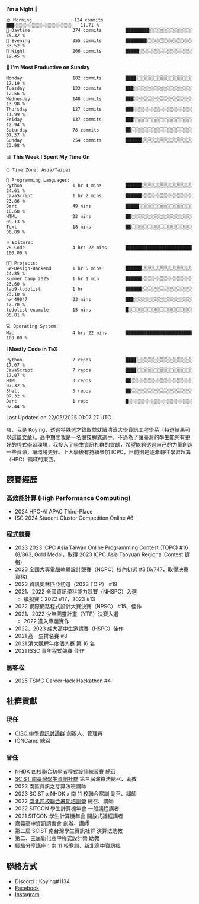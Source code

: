 <!--START_SECTION:waka-->
**I'm a Night 🦉** 

```text
🌞 Morning                124 commits         ███░░░░░░░░░░░░░░░░░░░░░░   11.71 % 
🌆 Daytime                374 commits         █████████░░░░░░░░░░░░░░░░   35.32 % 
🌃 Evening                355 commits         ████████░░░░░░░░░░░░░░░░░   33.52 % 
🌙 Night                  206 commits         █████░░░░░░░░░░░░░░░░░░░░   19.45 % 
```
📅 **I'm Most Productive on Sunday** 

```text
Monday                   182 commits         ████░░░░░░░░░░░░░░░░░░░░░   17.19 % 
Tuesday                  133 commits         ███░░░░░░░░░░░░░░░░░░░░░░   12.56 % 
Wednesday                148 commits         ███░░░░░░░░░░░░░░░░░░░░░░   13.98 % 
Thursday                 127 commits         ███░░░░░░░░░░░░░░░░░░░░░░   11.99 % 
Friday                   137 commits         ███░░░░░░░░░░░░░░░░░░░░░░   12.94 % 
Saturday                 78 commits          ██░░░░░░░░░░░░░░░░░░░░░░░   07.37 % 
Sunday                   254 commits         ██████░░░░░░░░░░░░░░░░░░░   23.98 % 
```


📊 **This Week I Spent My Time On** 

```text
🕑︎ Time Zone: Asia/Taipei

💬 Programming Languages: 
Python                   1 hr 4 mins         ██████░░░░░░░░░░░░░░░░░░░   24.61 % 
JavaScript               1 hr 2 mins         ██████░░░░░░░░░░░░░░░░░░░   23.86 % 
Dart                     49 mins             █████░░░░░░░░░░░░░░░░░░░░   18.68 % 
HTML                     23 mins             ██░░░░░░░░░░░░░░░░░░░░░░░   09.13 % 
Text                     18 mins             ██░░░░░░░░░░░░░░░░░░░░░░░   06.89 % 

🔥 Editors: 
VS Code                  4 hrs 22 mins       █████████████████████████   100.00 % 

🐱‍💻 Projects: 
SW-Design-Backend        1 hr 5 mins         ██████░░░░░░░░░░░░░░░░░░░   24.85 % 
Summer_Camp_2025         1 hr 1 min          ██████░░░░░░░░░░░░░░░░░░░   23.60 % 
lab9-todolist            1 hr                ██████░░░░░░░░░░░░░░░░░░░   23.10 % 
hw_49047                 33 mins             ███░░░░░░░░░░░░░░░░░░░░░░   12.70 % 
todolist-example         15 mins             █░░░░░░░░░░░░░░░░░░░░░░░░   05.81 % 

💻 Operating System: 
Mac                      4 hrs 22 mins       █████████████████████████   100.00 % 
```

**I Mostly Code in TeX** 

```text
Python                   7 repos             ████░░░░░░░░░░░░░░░░░░░░░   17.07 % 
JavaScript               7 repos             ████░░░░░░░░░░░░░░░░░░░░░   17.07 % 
HTML                     3 repos             ██░░░░░░░░░░░░░░░░░░░░░░░   07.32 % 
Shell                    3 repos             ██░░░░░░░░░░░░░░░░░░░░░░░   07.32 % 
Dart                     1 repo              █░░░░░░░░░░░░░░░░░░░░░░░░   02.44 % 
```




 Last Updated on 22/05/2025 01:07:27 UTC
<!--END_SECTION:waka-->


嗨，我是 Koying，透過特殊選才錄取並就讀清華大學資訊工程學系（特選結果可以[這篇文章](https://koyingtw.github.io/2022/10/31/%E7%89%B9%E9%81%B8%E5%BF%83%E5%BE%97/)）。高中期間我是一名競技程式選手，不過為了讓臺灣的學生能夠有更好的程式學習環境，我投入了學生資訊社群的貢獻，希望能夠透過自己的力量創造一些資源，讓環境更好。上大學後有持續參加 ICPC，目前則是逐漸轉往學習超算（HPC）領域的東西。

## 競賽經歷
### 高效能計算 (High Performance Computing)
- 2024 HPC-AI APAC Third-Place
- ISC 2024 Student Cluster Competition Online #6

### 程式競賽
- 2023 2023 ICPC Asia Taiwan Online Programming Contest (TOPC) #16 (8/863, Gold Medal，取得 2023 ICPC Asia Taoyuan Regional Contest 資格)
- 2023 全國大專電腦軟體設計競賽（NCPC）校內初選 #3 (6/747，取得決賽資格)
- 2023 資訊奧林匹亞初選（2023 TOIP） #19
- 2021、2022 全國資訊學科能力競賽（NHSPC）入選
    - 模擬賽：2022 #17，2023 #13
- 2022 網際網路程式設計大賽決賽（NPSC） #15、佳作
- 2021、2022 少年圖靈計畫（YTP）決賽入選
    - 2022 進入專題實作
- 2022、2023 成大高中生邀請賽（HSPC）佳作
- 2021 高一生排名賽 #8
- 2021 清大競程年度個人賽 第 16 名
- 2021 ISSC 青年程式競賽 佳作

### 黑客松
- 2025 TSMC CareerHack Hackathon #4

## 社群貢獻
### 現任
- [CISC 中學資訊討論群](https://discord.gg/mc9CgJvjZz) 創辦人、管理員
- IONCamp 總召

### 曾任
- [NHDK 四校聯合初學者程式設計練習賽](https://www.facebook.com/profile.php?id=100064076583372) 總召
- [SCIST 南臺灣學生資訊社群](https://www.facebook.com/scist.tw) 第三屆演算法總召、助教
- 2023 南區資訊之芽算法班講師
- 2023 SCIST x NHDK x 南 11 校聯合寒訓 副召、講師
- 2022 [南北四校聯合暑期培訓營](https://github.com/HHSH-CYSH-WGSH-HSNU-Summer-Camp/) 總召、講師
- 2022 SITCON 學生計算機年會 一般議程講者
- 2021 SITCON 學生計算機年會 開放式議程講者
- 嘉義高中資訊讀書會 創辦、講師
- 第二屆 SCIST 南台灣學生資訊社群 演算法助教
- 第二、三屆新化高中程式設計營 助教
- 經驗分享講座：南 11 校寒訓、新北高中資訊社

## 聯絡方式
- Discord：Koying#1134
- [Facebook](https://www.facebook.com/profile.php?id=100015800760577)
- [Instagram](https://www.instagram.com/cisc._.koying/)

